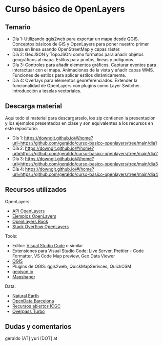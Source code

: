 # Curso básico de OpenLayers

## Temario

- Día 1: Utilizando qgis2web para exportar un mapa desde QGIS. Conceptos básicos de GIS y OpenLayers para poner nuestro primer mapa en línea usando OpenStreetMap y capas ráster.
- Día 2: GeoJSON y TopoJSON como formatos para añadir objetos geográficos al mapa. Estilos para puntos, líneas y polígonos.
- Día 3: Controles para añadir elementos gráficos. Capturar eventos para interactuar con el mapa. Animaciones de la vista y añadir capas WMS. Funciones de estilos para aplicar estilos dinámicamente.
- Día 4: Overlays para elementos georeferenciados. Extender la funcionalidad de OpenLayers con plugins como Layer Switcher. Introducción a teselas vectoriales.

## Descarga material

Aquí todo el material para descargarselo, los zip contienen la presentación y los ejemplos presentados en clase y son equivalentes a los recursos en este repositorio:

- Día 1: https://downgit.github.io/#/home?url=https://github.com/geraldo/curso-basico-openlayers/tree/main/dia1
- Día 2: https://downgit.github.io/#/home?url=https://github.com/geraldo/curso-basico-openlayers/tree/main/dia2
- Día 3: https://downgit.github.io/#/home?url=https://github.com/geraldo/curso-basico-openlayers/tree/main/dia3
- Día 4: https://downgit.github.io/#/home?url=https://github.com/geraldo/curso-basico-openlayers/tree/main/dia4

## Recursos utilizados

OpenLayers:
- [API OpenLayers](https://openlayers.org/en/latest/apidoc/)
- [Ejemplos OpenLayers](https://openlayers.org/en/latest/examples/)
- [OpenLayers Book](https://openlayersbook.github.io/)
- [Stack Overflow OpenLayers](https://stackoverflow.com/questions/tagged/openlayers)

Tools:
- Editor: [Visual Studio Code](https://code.visualstudio.com/download) o similar
- Extensiones para Visual Studio Code: Live Server, Prettier - Code Formatter, VS Code Map preview, Geo Data Viewer
- [QGIS](https://qgis.org/)
- Plugins de QGIS: qgis2web, QuickMapSerivces, QuickOSM
- [geojson.io](https://geojson.io/)
- [Mapshaper](https://mapshaper.org/)

Data:
- [Natural Earth](https://www.naturalearthdata.com/)
- [OpenData Barcelona](https://opendata-ajuntament.barcelona.cat/)
- [Recursos abiertos ICGC](https://openicgc.github.io/)
- [Overpass Turbo](https://overpass-turbo.eu/)

## Dudas y comentarios

geraldo [AT] yuri [DOT] at
